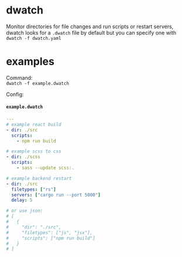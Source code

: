 # dwatch
Monitor directories for file changes and run scripts or restart servers, 
dwatch looks for a `.dwatch` file by default but you can specify one with `dwatch -f dwatch.yaml`

# examples
Command:  
```dwatch -f example.dwatch```  

Config:  
#### **`example.dwatch`**
```yaml
---
# example react build
- dir: ./src
  scripts:
    - npm run build

# example scss to css
- dir: ./scss
  scripts:
    - sass --update scss:.

# example backend restart
- dir: ./src
  filetypes: ["rs"]
  servers: ["cargo run --port 5000"]
  delay: 5

# or use json:
# [
#   {
#     "dir": "./src",
#     "filetypes": ["js", "jsx"],
#     "scripts": ["npm run build"]
#   }
# ]
```
